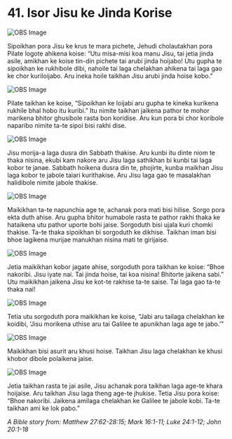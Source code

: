 # 41. Isor Jisu ke Jinda Korise

![OBS Image](https://cdn.door43.org/obs/jpg/360px/obs-en-41-01.jpg)

Sipoikhan pora Jisu ke krus te mara pichete, Jehudi cholautakhan pora Pilate logote ahikena koise: “Utu misa-misi koa manu Jisu, tai jetia jinda asile, amikhan ke koise tin-din pichete tai arubi jinda hoijabo! Utu gupha te sipoikhan ke rukhibole dibi, nahoile tai laga chelakhan ahikena tai laga gao ke chor kuriloijabo. Aru ineka hoile taikhan Jisu arubi jinda hoise kobo.”

![OBS Image](https://cdn.door43.org/obs/jpg/360px/obs-en-41-02.jpg)

Pilate taikhan ke koise, “Sipoikhan ke loijabi aru gupha te kineka kurikena rukhile bhal hobo itu kuribi.” Itu nimite taikhan jaikena pathor te mohor marikena bhitor ghusibole rasta bon koridise.  Aru kun pora bi chor koribole naparibo nimite ta-te sipoi bisi rakhi dise. 

![OBS Image](https://cdn.door43.org/obs/jpg/360px/obs-en-41-03.jpg)

Jisu morija-a laga dusra din Sabbath thakise. Aru kunbi itu dinte niom te thaka nisina, ekubi kam nakore aru Jisu laga sathikhan bi kunbi tai laga kobor te janae. Sabbath hoikena dusra din te, phojirte, kunba maikhan Jisu laga kobor te jabole taiari kurithakise. Aru Jisu laga gao te masalakhan halidibole nimite jabole thakise. 

![OBS Image](https://cdn.door43.org/obs/jpg/360px/obs-en-41-04.jpg)

Maikikhan ta-te napunchia age te, achanak pora mati bisi hilise. Sorgo pora ekta duth ahise. Aru gupha bhitor humabole rasta te pathor rakhi thaka ke hataikena utu pathor uporte bohi jaise. Sorgoduth bisi ujala kuri chomki thakise. Ta-te thaka sipoikhan bi sorgoduth ke dikhise.  Taikhan iman bisi bhoe lagikena murijae manukhan nisina mati te girijaise. 

![OBS Image](https://cdn.door43.org/obs/jpg/360px/obs-en-41-05.jpg)

Jetia maikikhan kobor jagate ahise, sorgoduth pora taikhan ke koise: “Bhoe nakoribi. Jisu iyate nai. Tai jinda hoise, tai koa nisina!  Bhitorte jaikena sabi.” Utu maikikhan jaikena Jisu ke kot-te rakhise ta-te saise. Tai laga gao ta-te thaka nai!

![OBS Image](https://cdn.door43.org/obs/jpg/360px/obs-en-41-06.jpg)

Tetia utu sorgoduth pora maikikhan ke koise, “Jabi aru tailaga chelakhan ke koidibi, ‘Jisu morikena uthise aru tai Galilee te apunikhan laga age te jabo.’”

![OBS Image](https://cdn.door43.org/obs/jpg/360px/obs-en-41-07.jpg)

Maikikhan bisi asurit aru khusi hoise. Taikhan Jisu laga chelakhan ke khusi khobor dibole polaikena jaise. 

![OBS Image](https://cdn.door43.org/obs/jpg/360px/obs-en-41-08.jpg)

Jetia taikhan rasta te jai asile, Jisu achanak pora taikhan laga age-te khara hoijaise. Aru taikhan Jisu laga theng age-te jhukise. Tetia Jisu pora koise: “Bhoe nakoribi. Jaikena amilaga chelakhan ke Galilee te jabole kobi. Ta-te taikhan  ami ke lok pabo.”

_A Bible story from: Matthew 27:62-28:15; Mark 16:1-11; Luke 24:1-12; John 20:1-18_

